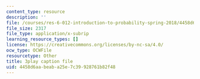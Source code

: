 ```yaml
---
content_type: resource
description: ''
file: /courses/res-6-012-introduction-to-probability-spring-2018/4458d6aabeaba25e7c39928761b82f48_WFMTus20mz4.srt
file_size: 2317
file_type: application/x-subrip
learning_resource_types: []
license: https://creativecommons.org/licenses/by-nc-sa/4.0/
ocw_type: OCWFile
resourcetype: Other
title: 3play caption file
uid: 4458d6aa-beab-a25e-7c39-928761b82f48
---
```


